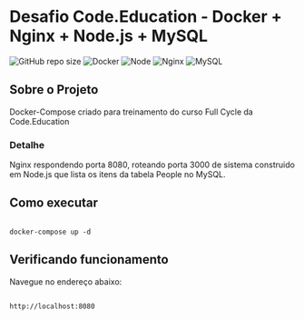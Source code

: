 # Desafio Code.Education - Docker + Nginx + Node.js + MySQL 

![GitHub repo size](https://img.shields.io/github/repo-size/gemsilva/01-desafio-nginx-node-mysql?style=for-the-badge)
![Docker](https://img.shields.io/badge/docker-%230db7ed.svg?style=for-the-badge&logo=docker&logoColor=white)
![Node](https://img.shields.io/badge/Node.js-43853D?style=for-the-badge&logo=node.js&logoColor=white)
![Nginx](https://img.shields.io/badge/nginx-%23009639.svg?style=for-the-badge&logo=nginx&logoColor=white)
![MySQL](https://img.shields.io/badge/MySQL-00000F?style=for-the-badge&logo=mysql&logoColor=white)




## Sobre o Projeto

Docker-Compose criado para treinamento do curso Full Cycle da Code.Education

### Detalhe

Nginx respondendo porta 8080, roteando porta 3000 de sistema construido em Node.js que lista os itens da tabela People no MySQL.

## Como executar

```shell

docker-compose up -d

```

## Verificando funcionamento

Navegue no endereço abaixo:

```shell

http://localhost:8080

```